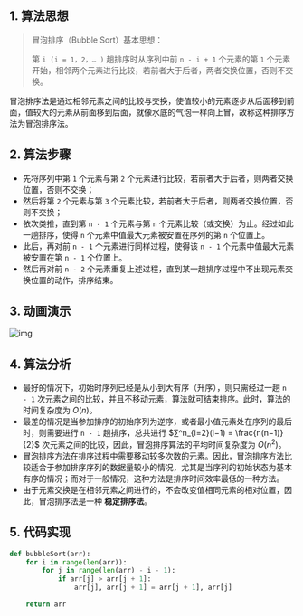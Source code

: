 ## 1. 算法思想

> 冒泡排序（Bubble Sort）基本思想：
>
> 第 `i (i = 1，2，… )` 趟排序时从序列中前 `n - i + 1` 个元素的第 `1` 个元素开始，相邻两个元素进行比较，若前者大于后者，两者交换位置，否则不交换。

冒泡排序法是通过相邻元素之间的比较与交换，使值较小的元素逐步从后面移到前面，值较大的元素从前面移到后面，就像水底的气泡一样向上冒，故称这种排序方法为冒泡排序法。

## 2. 算法步骤

- 先将序列中第 `1` 个元素与第 `2` 个元素进行比较，若前者大于后者，则两者交换位置，否则不交换；
- 然后将第 `2` 个元素与第 `3` 个元素比较，若前者大于后者，则两者交换位置，否则不交换；
- 依次类推，直到第 `n - 1` 个元素与第 `n` 个元素比较（或交换）为止。经过如此一趟排序，使得 `n` 个元素中值最大元素被安置在序列的第 `n` 个位置上。
- 此后，再对前 `n - 1` 个元素进行同样过程，使得该 `n - 1` 个元素中值最大元素被安置在第 `n - 1` 个位置上。
- 然后再对前 `n - 2` 个元素重复上述过程，直到某一趟排序过程中不出现元素交换位置的动作，排序结束。

## 3. 动画演示

![img](https://www.runoob.com/wp-content/uploads/2019/03/bubbleSort.gif)

## 4. 算法分析

- 最好的情况下，初始时序列已经是从小到大有序（升序），则只需经过一趟 `n - 1` 次元素之间的比较，并且不移动元素，算法就可结束排序。此时，算法的时间复杂度为 $O(n)$。
- 最差的情况是当参加排序的初始序列为逆序，或者最小值元素处在序列的最后时，则需要进行 `n - 1` 趟排序，总共进行 $∑^n_{i=2}(i−1) = \frac{n(n−1)}{2}$ 次元素之间的比较，因此，冒泡排序算法的平均时间复杂度为 $O(n^2)$。
- 冒泡排序方法在排序过程中需要移动较多次数的元素。因此，冒泡排序方法比较适合于参加排序序列的数据量较小的情况，尤其是当序列的初始状态为基本有序的情况；而对于一般情况，这种方法是排序时间效率最低的一种方法。
- 由于元素交换是在相邻元素之间进行的，不会改变值相同元素的相对位置，因此，冒泡排序法是一种 **稳定排序法**。

## 5. 代码实现

```Python
def bubbleSort(arr):
    for i in range(len(arr)):
        for j in range(len(arr) - i - 1):
            if arr[j] > arr[j + 1]:
            	arr[j], arr[j + 1] = arr[j + 1], arr[j]
                
    return arr
```